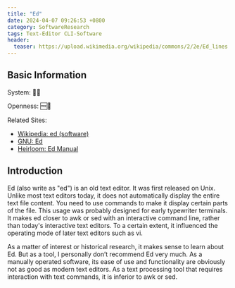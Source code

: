 ```yaml
---
title: "Ed"
date: 2024-04-07 09:26:53 +0800
category: SoftwareResearch
tags: Text-Editor CLI-Software
header:
  teaser: https://upload.wikimedia.org/wikipedia/commons/2/2e/Ed_lines.jpg
---
```


## Basic Information

System: 🐧😈

Openness: 🆓📖

Related Sites:

* [Wikipedia: ed (software)](https://en.wikipedia.org/wiki/Ed_(text_editor)>)
* [GNU: Ed](https://www.gnu.org/software/ed/ed.html)
* [Heirloom: Ed Manual](https://heirloom.sourceforge.net/man/ed.1.html)

## Introduction

Ed (also write as "ed") is an old text editor. It was first released on Unix. Unlike most text editors today, it does not automatically display the entire text file content. You need to use commands to make it display certain parts of the file. This usage was probably designed for early typewriter terminals. It makes ed closer to awk or sed with an interactive command line, rather than today's interactive text editors. To a certain extent, it influenced the operating mode of later text editors such as vi.

As a matter of interest or historical research, it makes sense to learn about Ed. But as a tool, I personally don’t recommend Ed very much. As a manually operated software, its ease of use and functionality are obviously not as good as modern text editors. As a text processing tool that requires interaction with text commands, it is inferior to awk or sed.
